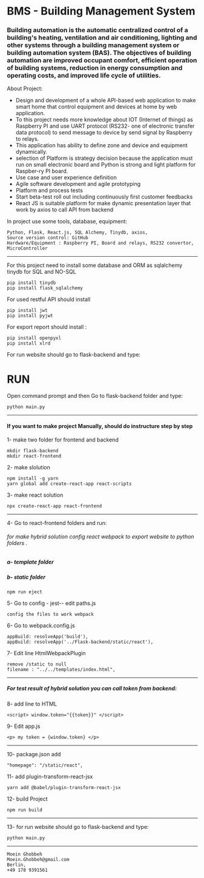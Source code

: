 # BMS - Building Management System
### Building automation is the automatic centralized control of a building's heating, ventilation and air conditioning, lighting and other systems through a building management system or building automation system (BAS). The objectives of building automation are improved occupant comfort, efficient operation of building systems, reduction in energy consumption and operating costs, and improved life cycle of utilities. 

About Project:

-	Design and development of a whole API-based web application to make smart home that control equipment and devices at home by web application.
-	To this project needs more knowledge about IOT (Internet of things) as Raspberry PI and use UART protocol (RS232- one of electronic transfer data protocol) to send message to device by send signal by Raspberry to relays.
-	This application has ability to define zone and device and equipment dynamically.
-	selection of Platform is strategy decision because the application must run on small electronic board and Python is strong and light platform for Raspber-ry PI board.
-	Use case and user experience definition
-	Agile software development and agile prototyping
-	Platform and process tests
-	Start beta-test roll out including continuously first customer feedbacks
-	React JS is suitable platform for make dynamic presentation layer that work by axios to call API from backend

In project use some tools, database, equipment:

    Python, Flask, React.js, SQL Alchemy, Tinydb, axios,  
    Source version control: GitHub 
    Hardware/Equipment : Raspberry PI, Board and relays, RS232 convertor, MicroController

 
---

For this project need to install some database and ORM as sqlalchemy tinydb for SQL and NO-SQL
 
    pip install tinydb
    pip install flask_sqlalchemy

For used restful API should install
 
    pip install jwt
    pip install pyjwt

For export report should install :

    pip install openpyxl
    pip install xlrd

For run website should go to flask-backend and type:

# RUN

Open command prompt and then Go to flask-backend folder and type:

    python main.py
 
---

#### If you want to make project Manually, should do instructure step by step

1- make two folder for frontend and backend
 
    mkdir flask-backend
    mkdir react-frontend
    
2- make slolution

    npm install -g yarn
    yarn global add create-react-app react-scripts
    
3- make react solution

    npx create-react-app react-frontend
    
---

4- Go to react-frontend folders and run:

   ###### for make hybrid solution config react webpack to export website to python folders .
   ##### a-  template folder
   ##### b-  static folder 
    
    npm run eject
    
5- Go to config - jest-- edit paths.js

    config the files to work webpack 

6- Go to webpack.config.js

    appBuild: resolveApp('build'), 
    appBuild: resolveApp('../Flask-backend/static/react'),

7- Edit line HtmlWebpackPlugin

    remove /static to null
    filename : "../../templates/index.html",

---

##### For test result of hybrid solution you can call token from backend:

8- add line to HTML

    <script> window.token="{{token}}" </script>

9- Edit app.js

    <p> my token = {window.token} </p>

---

10- package.json add 

    "homepage": "/static/react",

11- add plugin-transform-react-jsx

    yarn add @babel/plugin-transform-react-jsx

12- build Project 

    npm run build
    
---

13- for run website should go to flask-backend and type:

    python main.py

---

    Moein Ghobbeh
    Moein.Ghobbeh@gmail.com
    Berlin, 
    +49 178 9391561



